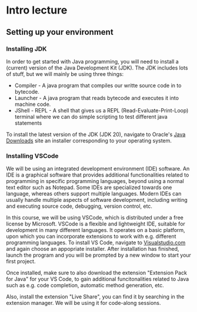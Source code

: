 # Intro lecture
## Setting up your environment

### Installing JDK
In order to get started with Java programming, you will need to install a (current) version of the Java Development Kit (JDK). The JDK includes lots of stuff, but we will mainly be using three things:

<ul>
<li>Compiler - A java program that compiles our writte source code in to bytecode.</li>
<li>Launcher - A java program that reads bytecode and executes it into machine code.</li>
<li>JShell - REPL - A shell that gives us a REPL (Read-Evaluate-Print-Loop) terminal where we can do simple scripting to test different java statements</li>
</ul>

To install the latest version of the JDK (JDK 20), navigate to Oracle's <a href="https://www.oracle.com/java/technologies/downloads/#jdk20-windows">Java Downloads</a> site an installer corresponding to your operating system.

### Installing VSCode
We will be using an integrated development environment (IDE) software. An IDE is a graphical software that provides additional functionalities related to programming in specific programming languages, beyond using a normal text editor such as Notepad. Some IDEs are specialized towards one language, whereas others support multiple languages. Modern IDEs can usually handle multiple aspects of software development, including writing and executing source code, debugging, version control, etc.<br>

In this course, we will be using VSCode, which is distributed under a free license by Microsoft. VSCode is a flexible and lightweight IDE, suitable for development in many different languages. It operates on a basic platform, upon which you can incorporate extensions to work with e.g. different programming languages. To install VS Code, navigate to <a href="https://code.visualstudio.com/Download">Visualstudio.com</a> and again choose an appopriate installer. After installation has finished, launch the program and you will be prompted by a new window to start your first project.

Once installed, make sure to also download the extension "Extension Pack for Java" for your VS Code, to gain additional funcitonalities related to Java such as e.g. code completion, automatic method generation, etc.

Also, install the extension "Live Share", you can find it by searching in the extension manager. We will be using it for code-along sessions.
